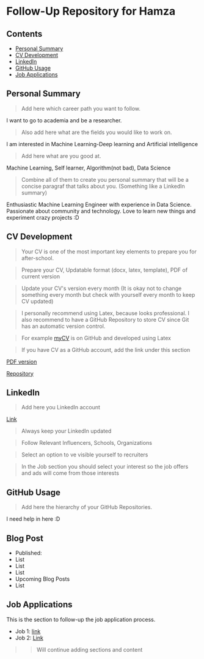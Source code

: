 # Follow-Up Repository for Hamza

## Contents

- [Personal Summary](#personal-summary)
- [CV Development](#cv-development)
- [LinkedIn](#linkedin)
- [GitHub Usage](#github-usage)
- [Job Applications](#job-applications)


## Personal Summary

> Add here which career path you want to follow.

I want to go to academia and be a researcher.

> Also add here what are the fields you would like to work on.

 I am interested in Machine Learning-Deep learning and Artificial intelligence

> Add here what are you good at.

Machine Learning, Self learner, Algorithm(not bad), Data Science

> Combine all of them to create you personal summary that will be a concise paragraf that talks about you. (Something like a LinkedIn summary)

Enthusiastic Machine Learning Engineer with experience in Data Science. Passionate about community and technology. Love to learn new things and experiment crazy projects :D 

## CV Development

> Your CV is one of the most important key elements to prepare you for after-school. 

> Prepare your CV, Updatable format (docx, latex, template), PDF of current version

> Update your CV's version every month (It is okay not to change something every month but check with yourself every month to keep CV updated)

> I personally recommend using Latex, because looks professional. I also recommend to have a GitHub Repository to store CV since Git has an automatic version control.

> For example [myCV](https://github.com/eneskemalergin/My_CV) is on GitHub and developed using Latex 

> If you have CV as a GitHub account, add the link under this section

[PDF version](https://github.com/AhmetHamzaEmra/my_resume/blob/master/resume.pdf)

[Repository](https://github.com/AhmetHamzaEmra/my_resume)

## LinkedIn

> Add here you LinkedIn account

[Link](linkedin.com/in/ahmethamzaemra)

> Always keep your LinkedIn updated

> Follow Relevant Influencers, Schools, Organizations

> Select an option to ve visible yourself to recruiters

> In the Job section you should select your interest so the job offers and ads will come from those interests

## GitHub Usage

> Add here the hierarchy of your GitHub Repositories.

I need help in here :D 

## Blog Post

- Published:
 - List 
 - List 
 - List 
- Upcoming Blog Posts
 - List

## Job Applications
This is the section to follow-up the job application process.

- Job 1: [link]()
- Job 2: [Link]()

>> Will continue adding sections and content

